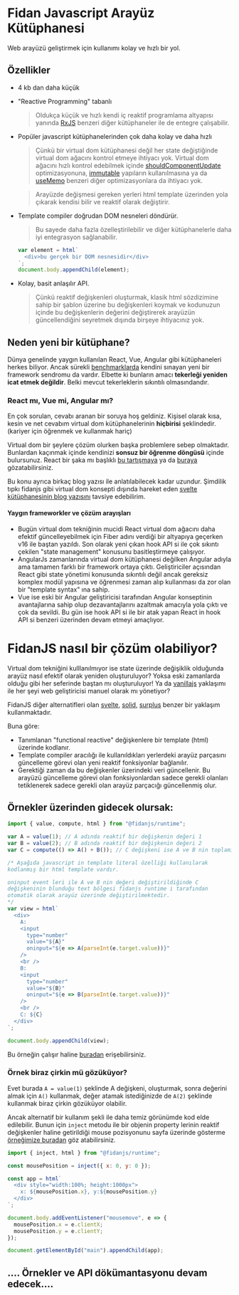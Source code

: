 # Fidan Javascript Arayüz Kütüphanesi

Web arayüzü geliştirmek için kullanımı kolay ve hızlı bir yol.

## Özellikler

- 4 kb dan daha küçük
- "Reactive Programming" tabanlı
  > Oldukça küçük ve hızlı kendi iç reaktif programlama altyapısı yanında [RxJS](https://www.learnrxjs.io/) benzeri diğer kütüphaneler ile de entegre çalışabilir.
- Popüler javascript kütüphanelerinden çok daha kolay ve daha hızlı

  > Çünkü bir virtual dom kütüphanesi değil her state değiştiğinde virtual dom ağacını kontrol etmeye ihtiyacı yok. Virtual dom ağacını hızlı kontrol edebilmek içinde [shouldComponentUpdate](https://reactjs.org/docs/react-component.html#shouldcomponentupdate) optimizasyonuna, [immutable](https://immutable-js.github.io/immutable-js/) yapıların kullanılmasına ya da [useMemo](https://reactjs.org/docs/hooks-reference.html#usememo) benzeri diğer optimizasyonlara da ihtiyacı yok.

  > Arayüzde değişmesi gereken yerleri html template üzerinden yola çıkarak kendisi bilir ve reaktif olarak değiştirir.

- Template compiler doğrudan DOM nesneleri döndürür.

  > Bu sayede daha fazla özelleştirilebilir ve diğer kütüphanelerle daha iyi entegrasyon sağlanabilir.

  ```js
  var element = html`
    <div>bu gerçek bir DOM nesnesidir</div>
  `;
  document.body.appendChild(element);
  ```

- Kolay, basit anlaşılır API.
  > Çünkü reaktif değişkenleri oluşturmak, klasik html sözdizimine sahip bir şablon üzerine bu değişkenleri koymak ve kodunuzun içinde bu değişkenlerin değerini değiştirerek arayüzün güncellendiğini seyretmek dışında birşeye ihtiyacınız yok.

## Neden yeni bir kütüphane?

Dünya genelinde yaygın kullanılan React, Vue, Angular gibi kütüphaneleri herkes biliyor. Ancak sürekli [benchmarklarda](https://krausest.github.io/js-framework-benchmark/current.html) kendini sınayan yeni bir framework sendromu da vardır. Elbette ki bunların amacı **tekerleği yeniden icat etmek değildir**. Belki mevcut tekerleklerin sıkıntılı olmasındandır.

### React mı, Vue mi, Angular mı?

En çok sorulan, cevabı aranan bir soruya hoş geldiniz. Kişisel olarak kısa, kesin ve net cevabım virtual dom kütüphanelerinin **hiçbirisi** şeklindedir. (kariyer için öğrenmek ve kullanmak hariç)

Virtual dom bir şeylere çözüm olurken başka problemlere sebep olmaktadır. Bunlardan kaçınmak içinde kendinizi **sonsuz bir öğrenme döngüsü** içinde bulursunuz. React bir şaka mı başlıklı [bu tartışmaya](https://news.ycombinator.com/item?id=15052555) ya da [buraya](https://games.greggman.com/game/react-and-redux-are-a-joke-right) gözatabilirsiniz.

Bu konu ayrıca birkaç blog yazısı ile anlatılabilecek kadar uzundur.
Şimdilik tıpkı fidanjs gibi virtual dom konsepti dışında hareket eden [svelte kütüphanesinin blog yazısını](https://svelte.dev/blog/virtual-dom-is-pure-overhead) tavsiye edebilirim.

#### Yaygın frameworkler ve çözüm arayışları

- Bugün virtual dom tekniğinin mucidi React virtual dom ağacını daha efektif güncelleyebilmek için Fiber adını verdiği bir altyapıya geçerken v16 ile baştan yazıldı. Son olarak yeni çıkan hook API si ile çok sıkıntı çekilen "state management" konusunu basitleştirmeye çalışıyor.
- AngularJs zamanlarında virtual dom kütüphanesi değilken Angular adıyla ama tamamen farklı bir framework ortaya çıktı. Geliştiriciler açısından React gibi state yönetimi konusunda sıkıntılı değil ancak gereksiz komplex modül yapısına ve öğrenmesi zaman alıp kullanması da zor olan bir "template syntax" ına sahip.
- Vue ise eski bir Angular geliştiricisi tarafından Angular konseptinin avantajlarına sahip olup dezavantajlarını azaltmak amacıyla yola çıktı ve çok da sevildi. Bu gün ise hook API si ile bir atak yapan React in hook API si benzeri üzerinden devam etmeyi amaçlıyor.

# FidanJS nasıl bir çözüm olabiliyor?

Virtual dom tekniğini kulllanılmıyor ise state üzerinde değişiklik olduğunda arayüz nasıl efektif olarak yeniden oluşturuluyor? Yoksa eski zamanlarda olduğu gibi her seferinde baştan mı oluşturuluyor! Ya da [vanillajs](http://vanilla-js.com/) yaklaşımı ile her şeyi web geliştiricisi manuel olarak mı yönetiyor?

FidanJS diğer alternatifleri olan [svelte](https://svelte.dev/), [solid](https://github.com/ryansolid/solid), [surplus](https://github.com/adamhaile/surplus) benzer bir yaklaşım kullanmaktadır.

Buna göre:

- Tanımlanan "functional reactive" değişkenlere bir template (html) üzerinde kodlanır.
- Template compiler aracılığı ile kullanıldıkları yerlerdeki arayüz parçasını güncelleme görevi olan yeni reaktif fonksiyonlar bağlanılır.
- Gerektiği zaman da bu değişkenler üzerindeki veri güncellenir. Bu arayüzü güncelleme görevi olan fonksiyonlardan sadece gerekli olanları tetiklenerek sadece gerekli olan arayüz parçacığı güncellenmiş olur.

## Örnekler üzerinden gidecek olursak:

```js
import { value, compute, html } from "@fidanjs/runtime";

var A = value(1); // A adında reaktif bir değişkenin değeri 1
var B = value(2); // B adında reaktif bir değişkenin değeri 2
var C = compute(() => A() + B()); // C değişkeni ise A ve B nin toplamını döndürür

/* Aşağıda javascript in template literal özelliği kullanılarak 
kodlanmış bir html template vardır. 

oninput event leri ile A ve B nin değeri değiştirildiğinde C 
değişkeninin blunduğu text bölgesi fidanjs runtime i tarafından 
otomatik olarak arayüz üzerinde değiştirilmektedir.
*/
var view = html`
  <div>
    A:
    <input
      type="number"
      value="${A}"
      oninput="${e => A(parseInt(e.target.value))}"
    />
    <br />
    B:
    <input
      type="number"
      value="${B}"
      oninput="${e => B(parseInt(e.target.value))}"
    />
    <br />
    C: ${C}
  </div>
`;

document.body.appendChild(view);
```

Bu örneğin çalışır haline [buradan](https://codesandbox.io/s/github/ismail-codar/fidan-html-examples/tree/master/?fontsize=14&initialpath=%2Fexamples%2Fbasic%2Fsum%2Findex.html&module=%2Fexamples%2Fbasic%2Fsum%2Fapp.ts) erişebilirsiniz.

### Örnek biraz çirkin mü gözüküyor?
Evet burada `A = value(1)` şeklinde A değişkeni, oluşturmak, sonra değerini almak için `A()` kullanmak, değer atamak istediğinizde de `A(2)` şeklinde kullanmak biraz çirkin gözüküyor olabilir.

Ancak alternatif bir kullanım şekli ile daha temiz görünümde kod elde edilebilir.
Bunun için `inject` metodu ile bir objenin property lerinin reaktif değişkenler haline getirildiği mouse pozisyonunu sayfa üzerinde gösterme [örneğimize buradan](https://codesandbox.io/s/github/ismail-codar/fidan-html-examples/tree/master/?fontsize=14&initialpath=%2Fexamples%2Fbasic%2Fmouse-position%2Findex.html&module=%2Fexamples%2Fbasic%2Fmouse-position%2Fapp.ts) göz atabilirsiniz.

```js
import { inject, html } from "@fidanjs/runtime";

const mousePosition = inject({ x: 0, y: 0 });

const app = html`
  <div style="width:100%; height:1000px">
    x: ${mousePosition.x}, y:${mousePosition.y}
  </div>
`;

document.body.addEventListener("mousemove", e => {
  mousePosition.x = e.clientX;
  mousePosition.y = e.clientY;
});

document.getElementById("main").appendChild(app);
```

## .... Örnekler ve API dökümantasyonu devam edecek....

